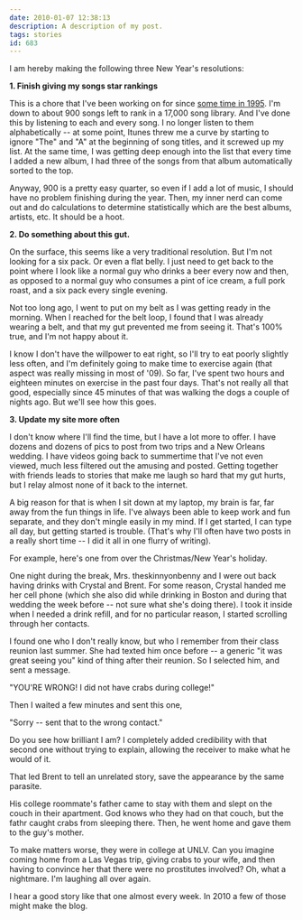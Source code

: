 ```yaml
---
date: 2010-01-07 12:38:13
description: A description of my post.
tags: stories
id: 683
---
```

I am hereby making the following three New Year's resolutions:

<strong>1.  Finish giving my songs star rankings</strong>

This is a chore that I've been working on for since <a href="http://theskinnyonbenny.com/blog2/archives/134">some time in 1995</a>.  I'm down to about 900 songs left to rank in a 17,000 song library.  And I've done this by listening to each and every song.  I no longer listen to them alphabetically -- at some point, Itunes threw me a curve by starting to ignore "The" and "A" at the beginning of song titles, and it screwed up my list.  At the same time, I was getting deep enough into the list that every time I added a new album, I had three of the songs from that album automatically sorted to the top.
<!--more-->
Anyway, 900 is a pretty easy quarter, so even if I add a lot of music, I should have no problem finishing during the year.  Then, my inner nerd can come out and do calculations to determine statistically which are the best albums, artists, etc.  It should be a hoot.

<strong>2.  Do something about this gut.</strong>

On the surface, this seems like a very traditional resolution.  But I'm not looking for a six pack.  Or even a flat belly.  I just need to get back to the point where I look like a normal guy who drinks a beer every now and then, as opposed to a normal guy who consumes a pint of ice cream, a full pork roast, and a six pack every single evening.  

Not too long ago, I went to put on my belt as I was getting ready in the morning.  When I reached for the belt loop, I found that I was already wearing a belt, and that my gut prevented me from seeing it.  That's 100% true, and I'm not happy about it.

I know I don't have the willpower to eat right, so I'll try to eat poorly slightly less often, and I'm definitely going to make time to exercise again (that aspect was really missing in most of '09).  So far, I've spent two hours and eighteen minutes on exercise in the past four days.  That's not really all that good, especially since 45 minutes of that was walking the dogs a couple of nights ago.  But we'll see how this goes.

<strong>3.  Update my site more often</strong>

I don't know where I'll find the time, but I have a lot more to offer.  I have dozens and dozens of pics to post from two trips and a New Orleans wedding.  I have videos going back to summertime that I've not even viewed, much less filtered out the amusing and posted.  Getting together with friends leads to stories that make me laugh so hard that my gut hurts, but I relay almost none of it back to the internet.

A big reason for that is when I sit down at my laptop, my brain is far, far away from the fun things in life.  I've always been able to keep work and fun separate, and they don't mingle easily in my mind.  If I get started, I can type all day, but getting started is trouble.  (That's why I'll often have two posts in a really short time -- I did it all in one flurry of writing).  

For example, here's one from over the Christmas/New Year's holiday.

One night during the break, Mrs. theskinnyonbenny and I were out back having drinks with Crystal and Brent.  For some reason, Crystal handed me her cell phone (which she also did while drinking in Boston and during that wedding the week before -- not sure what she's doing there).  I took it inside when I needed a drink refill, and for no particular reason, I started scrolling through her contacts.

I found one who I don't really know, but who I remember from their class reunion last summer.  She had texted him once before -- a generic "it was great seeing you" kind of thing after their reunion.  So I selected him, and sent a message.

"YOU'RE WRONG!  I did not have crabs during college!"

Then I waited a few minutes and sent this one,

"Sorry -- sent that to the wrong contact."

Do you see how brilliant I am?  I completely added credibility with that second one without trying to explain, allowing the receiver to make what he would of it.

That led Brent to tell an unrelated story, save the appearance by the same parasite.

His college roommate's father came to stay with them and slept on the couch in their apartment.  God knows who they had on that couch, but the fathr caught crabs from sleeping there.  Then, he went home and gave them to the guy's mother.

To make matters worse, they were in college at UNLV.  Can you imagine coming home from a Las Vegas trip, giving crabs to your wife, and then having to convince her that there were no prostitutes involved?  Oh, what a nightmare.  I'm laughing all over again.

I hear a good story like that one almost every week.  In 2010 a few of those might make the blog.
